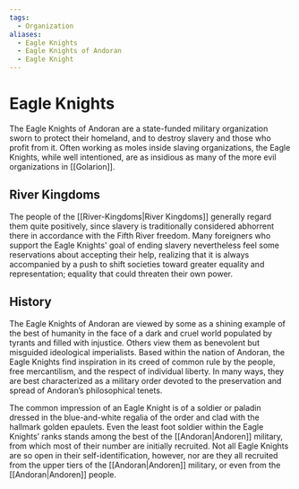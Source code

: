 ```yaml
---
tags:
  - Organization
aliases:
  - Eagle Knights
  - Eagle Knights of Andoran
  - Eagle Knight
---
```

# Eagle Knights
The Eagle Knights of Andoran are a state-funded military organization sworn to protect their homeland, and to destroy slavery and those who profit from it. Often working as moles inside slaving organizations, the Eagle Knights, while well intentioned, are as insidious as many of the more evil organizations in [[Golarion]]. 

## River Kingdoms
The people of the [[River-Kingdoms|River Kingdoms]] generally regard them quite positively, since slavery is traditionally considered abhorrent there in accordance with the Fifth River freedom. Many foreigners who support the Eagle Knights' goal of ending slavery nevertheless feel some reservations about accepting their help, realizing that it is always accompanied by a push to shift societies toward greater equality and representation; equality that could threaten their own power.

## History
The Eagle Knights of Andoran are viewed by some as a shining example of the best of
humanity in the face of a dark and cruel world populated by tyrants and filled with injustice. Others view them as benevolent but misguided ideological imperialists. Based within the nation of Andoran, the Eagle Knights find inspiration in its creed of common rule by the people, free mercantilism, and the respect of individual liberty. In many ways, they are best characterized as a military order devoted to the preservation and spread of Andoran’s philosophical tenets.

The common impression of an Eagle Knight is of a soldier or paladin dressed in the blue-and-white regalia of the order and clad with the hallmark golden epaulets. Even the least foot soldier within the Eagle Knights’ ranks stands among the best of the [[Andoran|Andoren]] military, from which most of their number are initially recruited. Not all Eagle Knights are so open in their self-identification, however, nor are they all recruited from the upper tiers of the [[Andoran|Andoren]] military, or even from the [[Andoran|Andoren]] people.